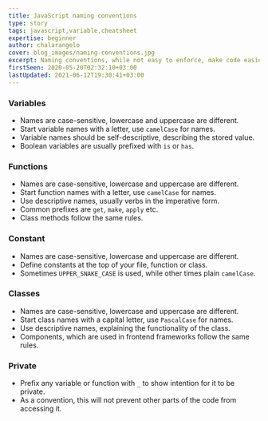 ```yaml
---
title: JavaScript naming conventions
type: story
tags: javascript,variable,cheatsheet
expertise: beginner
author: chalarangelo
cover: blog_images/naming-conventions.jpg
excerpt: Naming conventions, while not easy to enforce, make code easier to read and understand. Learn how to name your variables in JavaScript with this handy guide.
firstSeen: 2020-05-20T02:32:10+03:00
lastUpdated: 2021-06-12T19:30:41+03:00
---
```


### Variables

- Names are case-sensitive, lowercase and uppercase are different.
- Start variable names with a letter, use `camelCase` for names.
- Variable names should be self-descriptive, describing the stored value.
- Boolean variables are usually prefixed with `is` or `has`.

### Functions

- Names are case-sensitive, lowercase and uppercase are different.
- Start function names with a letter, use `camelCase` for names.
- Use descriptive names, usually verbs in the imperative form.
- Common prefixes are `get`, `make`, `apply` etc.
- Class methods follow the same rules.

### Constant

- Names are case-sensitive, lowercase and uppercase are different.
- Define constants at the top of your file, function or class.
- Sometimes `UPPER_SNAKE_CASE` is used, while other times plain `camelCase`.

### Classes

- Names are case-sensitive, lowercase and uppercase are different.
- Start class names with a capital letter, use `PascalCase` for names.
- Use descriptive names, explaining the functionality of the class.
- Components, which are used in frontend frameworks follow the same rules.

### Private

- Prefix any variable or function with `_` to show intention for it to be private.
- As a convention, this will not prevent other parts of the code from accessing it.
